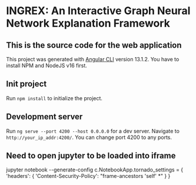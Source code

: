# INGREX: An Interactive Graph Neural Network Explanation Framework

## This is the source code for the web application

This project was generated with [Angular CLI](https://github.com/angular/angular-cli) version 13.1.2. You have to install NPM and NodeJS v16 first.

## Init project
Run `npm install` to initialize the project.

## Development server

Run `ng serve --port 4200 --host 0.0.0.0` for a dev server. Navigate to `http://your_ip_addr:4200/`. You can change port 4200 to any ports.


## Need to open jupyter to be loaded into iframe
jupyter notebook --generate-config
c.NotebookApp.tornado_settings = {
    'headers': {
        'Content-Security-Policy': "frame-ancestors 'self' *"
    }
}